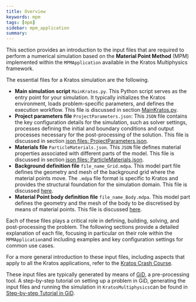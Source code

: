 ```yaml
---
title: Overview
keywords: mpm
tags: [mpm]
sidebar: mpm_application
summary: 
---
```


This section provides an introduction to the input files that are required to perform a numerical simulation based on the **Material Point Method** (MPM) implemented within the `MPMApplication` available in the Kratos Multiphysics framework.

The essential files for a Kratos simulation are the following.

* **Main simulation script** `MainKratos.py`. This Python script serves as the entry point for your simulation. It typically initializes the Kratos environment, loads problem-specific parameters, and defines the execution workflow. This file is discussed in section [MainKratos.py](mainkratos).
* **Project parameters file** `ProjectParameters.json`: This `JSON` file contains the key configuration details for the simulation, such as solver settings, processes defining the initial and boundary conditions and output processes necessary for the post-processing of the solution. This file is discussed in section [json files: ProjectParameters.json](json#projectparametersjson).
* **Materials file** `ParticleMaterials.json`. This `JSON` file defines material properties associated with different parts of the model. This file is discussed in section [json files: ParticleMaterials.json](json#particlematerialsjson).
* **Background definition file** `file_name_Grid.mdpa`. This model part file defines the geometry and mesh of the background grid where the material points move. The `.mdpa` file format is specific to Kratos and provides the structural foundation for the simulation domain. This file is discussed [here](mdpa).
* **Material Point body definition file** `file_name_Body.mdpa`. This model part defines the geometry and the mesh of the body to be discretised by means of material points. This file is discussed [here](mdpa).

Each of these files plays a critical role in defining, building, solving, and post-processing the problem. The following sections provide a detailed explanation of each file, focusing in particular on their role within the `MPMApplication`and including examples and key configuration settings for common use cases.

For a more general introduction to these input files, including aspects that apply to all the Kratos applications, refer to the [Kratos Crash Course](../../../Kratos/For_Users/Crash_Course/2_Basics).

These input files are typically generated by means of [GiD](https://www.gidsimulation.com), a pre-processing tool. A step-by-step tutorial on setting up a problem in GiD, generating the input files and running the simulation in `KratosMultiphysics`can be found in [Step-by-step Tutorial in GiD](../Step-by-step_Tutorial_in_GiD/introduction).
